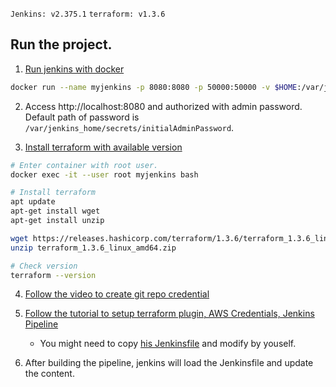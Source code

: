 `Jenkins: v2.375.1` `terraform: v1.3.6`

## Run the project.
1. [Run jenkins with docker](https://hub.docker.com/_/jenkins)
```bash
docker run --name myjenkins -p 8080:8080 -p 50000:50000 -v $HOME:/var/jenkins_home jenkins/jenkins:lts-jdk11
```

2. Access http://localhost:8080 and authorized with admin password. Default path of password is `/var/jenkins_home/secrets/initialAdminPassword`.

3. [Install terraform with available version](https://developer.hashicorp.com/terraform/downloads)
```bash
# Enter container with root user.
docker exec -it --user root myjenkins bash

# Install terraform
apt update
apt-get install wget
apt-get install unzip

wget https://releases.hashicorp.com/terraform/1.3.6/terraform_1.3.6_linux_amd64.zip
unzip terraform_1.3.6_linux_amd64.zip

# Check version
terraform --version
```

4. [Follow the video to create git repo credential](https://www.youtube.com/watch?v=AG26QMUFzrw)

5. [Follow the tutorial to setup terraform plugin, AWS Credentials, Jenkins Pipeline](https://medium.com/nerd-for-tech/deploying-aws-resources-using-terraform-and-jenkins-pipeline-1c706f1a2e7c)
    - You might need to copy [his Jenkinsfile](https://github.com/troy-ingram/week-24-project) and modify by youself.

6. After building the pipeline, jenkins will load the Jenkinsfile and update the content.
